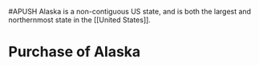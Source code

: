 #APUSH 
Alaska is a non-contiguous US state, and is both the largest and northernmost state in the [[United States]].
# Purchase of Alaska

